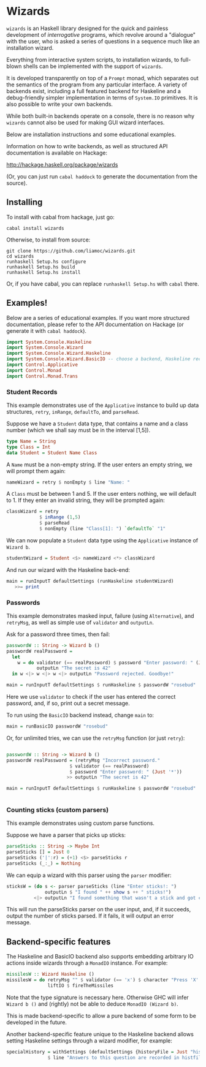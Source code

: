 # Wizards

`wizards` is an Haskell library designed for the quick and painless development of *interrogative* programs, which revolve around a "dialogue" with the user, who is asked a series of questions in a sequence much like an installation wizard.

Everything from interactive system scripts, to installation wizards, to full-blown shells can be implemented with the support of `wizards`.

It is developed transparently on top of a `Prompt` monad, which separates out the semantics of the program from any particular interface. A variety of backends exist, including a full featured backend for Haskeline and a debug-friendly simpler implementation in terms of `System.IO` primitives. It is also possible to write your own backends. 

While both built-in backends operate on a console, there is no reason why `wizards` cannot also be used for making GUI wizard interfaces.

Below are installation instructions and some educational examples.

Information on how to write backends, as well as structured API documentation is available on Hackage:

http://hackage.haskell.org/package/wizards

(Or, you can just run `cabal haddock` to generate the documentation from the source).

## Installing

To install with cabal from hackage, just go:

```
cabal install wizards
```

Otherwise, to install from source:

```
git clone https://github.com/liamoc/wizards.git
cd wizards
runhaskell Setup.hs configure
runhaskell Setup.hs build
runhaskell Setup.hs install
```

Or, if you have cabal, you can replace `runhaskell Setup.hs` with `cabal` there.

## Examples!

Below are a series of educational examples. If you want more structured documentation, please refer to the API documentation on Hackage (or generate it with `cabal haddock`).

```haskell
import System.Console.Haskeline
import System.Console.Wizard
import System.Console.Wizard.Haskeline
import System.Console.Wizard.BasicIO -- choose a backend, Haskeline recommended.
import Control.Applicative
import Control.Monad
import Control.Monad.Trans
```
### Student Records

This example demonstrates use of the `Applicative` instance to build up data structures, `retry`, `inRange`, `defaultTo`, and `parseRead`.


Suppose we have a `Student` data type, that contains a name and a class number (which we shall say must be in the interval [1,5]).

```haskell
type Name = String
type Class = Int 
data Student = Student Name Class
```

A `Name` must be a non-empty string. If the user enters an empty string, we will prompt them again:

```haskell
nameWizard = retry $ nonEmpty $ line "Name: "
```

A `Class` must be between 1 and 5. If the user enters nothing, we will default to 1. If they enter an invalid string, they will be prompted again:

```haskell
classWizard = retry 
            $ inRange (1,5) 
            $ parseRead 
            $ nonEmpty (line "Class[1]: ") `defaultTo` "1"
```

We can now populate a `Student` data type using the `Applicative` instance of `Wizard b`.

```haskell
studentWizard = Student <$> nameWizard <*> classWizard
```

And run our wizard with the Haskeline back-end:

```haskell
main = runInputT defaultSettings (runHaskeline studentWizard) 
   >>= print
```

### Passwords

This example demonstrates masked input, failure (using `Alternative`), and `retryMsg`, as well as simple use of `validator` and `outputLn`.

Ask for a password three times, then fail:

```haskell
passwordW :: String -> Wizard b ()
passwordW realPassword = 
  let 
    w = do validator (== realPassword) $ password "Enter password: " (Just '*') 
           outputLn "The secret is 42"
  in w <|> w <|> w <|> outputLn "Password rejected. Goodbye!"

main = runInputT defaultSettings $ runHaskeline $ passwordW "rosebud"

```

Here we use `validator` to check if the user has entered the correct password, and, if so, print out a secret message.

To run using the `BasicIO` backend instead, change `main` to:

```haskell
main = runBasicIO passwordW "rosebud"
```

Or, for unlimited tries, we can use the `retryMsg` function (or just `retry`):

```haskell

passwordW :: String -> Wizard b ()
passwordW realPassword = (retryMsg "Incorrect password." 
                       $ validator (== realPassword) 
                       $ password "Enter password: " (Just '*'))
                      >> outputLn "The secret is 42"

main = runInputT defaultSettings $ runHaskeline $ passwordW "rosebud"
          
```


### Counting sticks (custom parsers)

This example demonstrates using custom parse functions.

Suppose we have a parser that picks up sticks:

```haskell
parseSticks :: String -> Maybe Int
parseSticks [] = Just 0
parseSticks ('|':r) = (+1) <$> parseSticks r
parseSticks (_:_) = Nothing
```

We can equip a wizard with this parser using the `parser` modifier:

```haskell
sticksW = (do s <- parser parseSticks (line "Enter sticks!: ")
              outputLn $ "I found " ++ show s ++ " sticks!")
          <|> outputLn "I found something that wasn't a stick and got confused."
```

This will run the parseSticks parser on the user input, and, if it succeeds, output the number of sticks parsed. If it fails, it will output an error message.

## Backend-specific features

The Haskeline and BasicIO backend also supports embedding arbitrary IO actions inside wizards through a `MonadIO` instance. For example:

```haskell
missilesW :: Wizard Haskeline ()
missilesW = do retryMsg "" $ validator (== 'x') $ character "Press 'X' to fire the missiles"
               liftIO $ fireTheMissiles
```

Note that the type signature is necessary here. Otherwise GHC will infer `Wizard b ()` and (rightly) not be able to deduce `MonadIO (Wizard b)`. 
               
This is made backend-specific to allow a pure backend of some form to be developed in the future.

Another backend-specific feature unique to the Haskeline backend allows setting Haskeline settings through a wizard modifier, for example:

```haskell
specialHistory = withSettings (defaultSettings {historyFile = Just "histfile"})
               $ line "Answers to this question are recorded in histfile" >>= output
```
